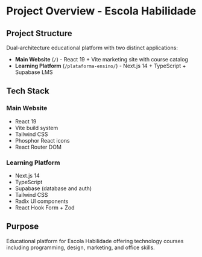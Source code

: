 # Project Overview - Escola Habilidade

## Project Structure
Dual-architecture educational platform with two distinct applications:

- **Main Website** (`/`) - React 19 + Vite marketing site with course catalog
- **Learning Platform** (`/plataforma-ensino/`) - Next.js 14 + TypeScript + Supabase LMS

## Tech Stack

### Main Website
- React 19
- Vite build system
- Tailwind CSS
- Phosphor React icons
- React Router DOM

### Learning Platform  
- Next.js 14
- TypeScript
- Supabase (database and auth)
- Tailwind CSS
- Radix UI components
- React Hook Form + Zod

## Purpose
Educational platform for Escola Habilidade offering technology courses including programming, design, marketing, and office skills.